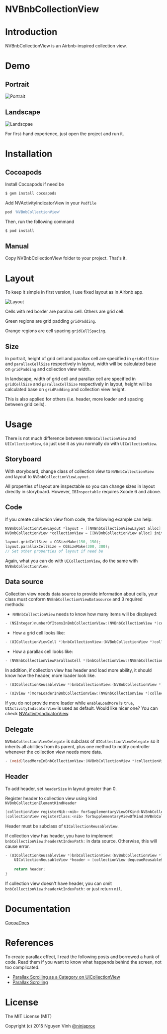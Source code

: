 NVBnbCollectionView
===================

# Introduction

NVBnbCollectionView is an Airbnb-inspired collection view.

# Demo

## Portrait

![Portrait](https://raw.githubusercontent.com/ninjaprox/NVBnbCollectionView/master/Demo-portrait.gif)

## Landscape

![Landscpae](https://raw.githubusercontent.com/ninjaprox/NVBnbCollectionView/master/Demo-landscape.gif)

For first-hand experience, just open the project and run it.

# Installation

## Cocoapods

Install Cocoapods if need be

```bash
$ gem install cocoapods
```

Add NVActivityIndicatorView in your `Podfile`

```bash
pod 'NVBnbCollectionView'
```

Then, run the following command

```bash
$ pod install
```

## Manual

Copy NVBnbCollectionView folder to your project. That's it.

# Layout

To keep it simple in first version, I use fixed layout as in Airbnb app.

![Layout](https://raw.githubusercontent.com/ninjaprox/NVBnbCollectionView/master/Layout.jpg)

Cells with red border are parallax cell. Others are grid cell.

Green regions are grid padding `gridPadding`.

Orange regions are cell spacing `gridCellSpacing`.

## Size

In portrait, height of grid cell and parallax cell are specified in `gridCellSize` and `parallaxCellSize` respectively in layout, width will be calculated base on `gridPadding` and collection view width.

In landscape, width of grid cell and parallax cell are specified in `gridCellSize` and `parallaxCellSize` respectively in layout, height will be calculated base on `gridPadding` and collection view height.

This is also applied for others (i.e. header, more loader and spacing between grid cells).

# Usage

There is not much difference between `NVBnbCollectionView` and `UICollectionView`, so just use it as you normally do with `UICollectionView`.

## Storyboard

With storyboard, change class of collection view to `NVBnbCollectionView` and layout to `NVBnbCollectionViewLayout`.

All properties of layout are inspectable so you can change sizes in layout directly in storyboard. However, `IBInspectable` requires Xcode 6 and above.

## Code

If you create collection view from code, the following example can help:

```objective-c
NVBnbCollectionViewLayout *layout = [[NVBnbCollectionViewLayout alloc] init];
NVBnbCollectionView *collectionView = [[NVBnbCollectionView alloc] initWithFrame:CGRectMake(0, 0, 500, 500) collectionViewLayout:layout];

layout.gridCellSize = CGSizeMake(150, 150);
layout.parallaxCellSize = CGSizeMake(300, 300);
// Set other properties of layout if need be
```

Again, what you can do with `UICollectionView`, do the same with `NVBnbCollectionView`.

## Data source

Collection view needs data source to provide information about cells, your class must conform `NVBnbCollectionViewDatasource` and 3 required methods:

* `NVBnbCollectionView` needs to know how many items will be displayed:

```objective-c
- (NSInteger)numberOfItemsInBnbCollectionView:(NVBnbCollectionView *)collectionView;
```

* How a grid cell looks like:

```objective-c
- (UICollectionViewCell *)bnbCollectionView:(NVBnbCollectionView *)collectionView cellForItemAtIndexPath:(NSIndexPath *)indexPath;
```

* How a parallax cell looks like:

```objective-c
- (NVBnbCollectionViewParallaxCell *)bnbCollectionView:(NVBnbCollectionView *)collectionView parallaxCellForItemAtIndexPath:(NSIndexPath *)indexPath;
```

In addition, if collection view has header and load more ability, it should know how the header, more loader look like.

```objective-c
- (UICollectionReusableView *)bnbCollectionView:(NVBnbCollectionView *)collectionView headerAtIndexPath:(NSIndexPath *)indexPath;
```

```objective-c
- (UIView *)moreLoaderInBnbCollectionView:(NVBnbCollectionView *)collectionView;
```

If you do not provide more loader while `enableLoadMore` is `true`, `UIActivityIndicatorView` is used as default.
Would like nicer one? You can check [NVActivityIndicatorView](https://github.com/ninjaprox/NVActivityIndicatorView).

## Delegate

`NVBnbCollectionViewDelegate` is subclass of `UICollectionViewDelegate` so it inherits all abilities from its parent, plus one method to notify controller whenever the collection view needs more data.

```objective-c
- (void)loadMoreInBnbCollectionView:(NVBnbCollectionView *)collectionView;

```

## Header

To add header, set `headerSize` in layout greater than 0.

Register header to collection view using kind `NVBnbCollectionElementKindHeader`

```objective-c
[collectionView registerNib:<nib> forSupplementaryViewOfKind:NVBnbCollectionElementKindHeader withReuseIdentifier:<identifier>];
[collectionView registerClass:<nib> forSupplementaryViewOfKind:NVBnbCollectionElementKindHeader withReuseIdentifier:<identifier>];
```

Header must be subclass of `UICollectionReusableView`.

If collection view has header, you have to implement `bnbCollectionView:headerAtIndexPath:` in data source. Otherwise, this will cause error.

```objective-c
- (UICollectionReusableView *)bnbCollectionView:(NVBnbCollectionView *)collectionView headerAtIndexPath:(NSIndexPath *)indexPath {
    UICollectionReusableView *header = [collectionView dequeueReusableSupplementaryViewOfKind: NVBnbCollectionElementKindHeader withReuseIdentifier:<identifier> forIndexPath:indexPath];
    
    return header;
}
```

If collection view doesn't have header, you can omit `bnbCollectionView:headerAtIndexPath:` or just return `nil`.

# Documentation

[CocoaDocs](http://cocoadocs.org/docsets/NVBnbCollectionView/1.0.0/)

# References

To create parallax effect, I read the following posts and borrowed a hunk of code. Read them if you want to know what happends behind the screen, not too complicated.

* [Parallax Scrolling as a Category on UICollectionView](http://www.kurutepe.com/2015/02/parallax-scrolling-as-a-category-on-uicollectionview/)
* [Parallax Scrolling](http://oleb.net/blog/2014/05/parallax-scrolling-collectionview/)

# License

The MIT License (MIT)

Copyright (c) 2015 Nguyen Vinh [@ninjaprox](http://twitter.com/ninjaprox)